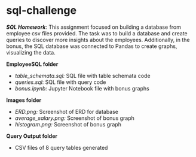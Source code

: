 # sql-challenge
***SQL Homework***: This assignment focused on building a database from employee csv files provided. The task was to build a database and create queries to discover more insights about the employees. Additionally, in the bonus, the SQL database was connected to Pandas to create graphs, visualizing the data.

**EmployeeSQL folder**
- *table_schemata.sql:* SQL file with table schemata code
- *queries.sql*: SQL file with query code
- *bonus.ipynb:* Jupyter Notebook file with bonus graphs

**Images folder**
- *ERD.png:* Screenshot of ERD for database
- *average_salary.png:* Screenshot of bonus graph
- *histogram.png:* Screenshot of bonus graph

**Query Output folder**
- CSV files of 8 query tables generated 
